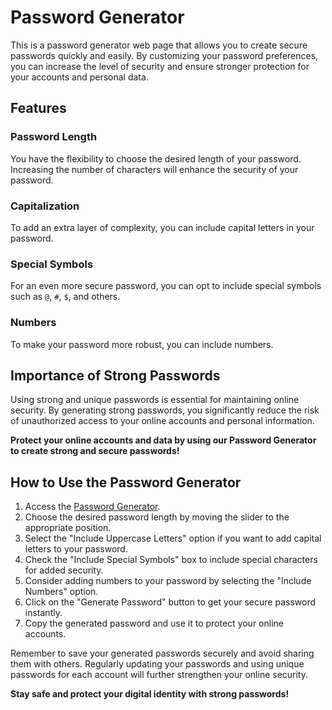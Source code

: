 # Password Generator

This is a password generator web page that allows you to create secure passwords quickly and easily. By customizing your password preferences, you can increase the level of security and ensure stronger protection for your accounts and personal data.

## Features

### Password Length

You have the flexibility to choose the desired length of your password. Increasing the number of characters will enhance the security of your password.

### Capitalization

To add an extra layer of complexity, you can include capital letters in your password.

### Special Symbols

For an even more secure password, you can opt to include special symbols such as `@`, `#`, `$`, and others.

### Numbers

To make your password more robust, you can include numbers.

## Importance of Strong Passwords

Using strong and unique passwords is essential for maintaining online security. By generating strong passwords, you significantly reduce the risk of unauthorized access to your online accounts and personal information.

**Protect your online accounts and data by using our Password Generator to create strong and secure passwords!**

## How to Use the Password Generator

1. Access the [Password Generator](https://password-generator-django-lautajamdev.onrender.com/).
2. Choose the desired password length by moving the slider to the appropriate position.
3. Select the "Include Uppercase Letters" option if you want to add capital letters to your password.
4. Check the "Include Special Symbols" box to include special characters for added security.
5. Consider adding numbers to your password by selecting the "Include Numbers" option.
6. Click on the "Generate Password" button to get your secure password instantly.
7. Copy the generated password and use it to protect your online accounts.

Remember to save your generated passwords securely and avoid sharing them with others. Regularly updating your passwords and using unique passwords for each account will further strengthen your online security.

**Stay safe and protect your digital identity with strong passwords!**
